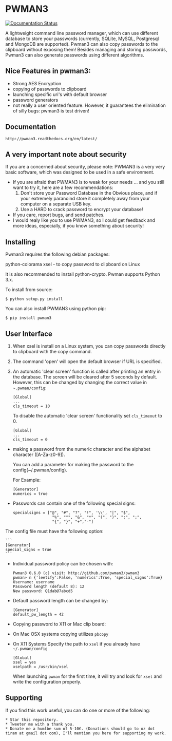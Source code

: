 # PWMAN3

[![Documentation Status](https://readthedocs.org/projects/pwman3/badge/?version=latest)](https://readthedocs.org/projects/pwman3/?badge=latest)

A lightweight command line password manager, which can use different database to store your passwords
(currently, SQLite, MySQL, Postgresql and MongoDB are supported).
Pwman3 can also copy passwords to the clipboard without exposing them!
Besides managing and storing passwords, Pwman3 can also generate passwords using different algorithms.

## Nice Features in pwman3:

 * Strong AES Encryption
 * copying of passwords to clipboard
 * launching specific uri's with default browser
 * password generators
 * not really a user oriented feature. However, it guarantees the elimination of silly
   bugs: pwman3 is test driven!

## Documentation

    http://pwman3.readthedocs.org/en/latest/

## A very important note about security

   If you are a concerned about security, please note:
   PWMAN3 is a very very basic software, which was designed to be used in a safe environment.
   - If you are afraid that PWMAN3 is to weak for your needs ... and you still want to try it, here
     are a few recommendations:
     1. Don't store your Password Database in the Obvious place, and if your extremely paranoind
        store it completely away from your computer on a separate USB key.
     2. Use a HARD to crack password to encrypt your database!
   - If you care, report bugs, and send patches.
   - I would realy like you to use PWMAN3, so I could get feedback and more ideas, especially, if you
   know something about security!

## Installing

Pwman3 requires the following debian packages:

 python-colorama
 xsel - to copy password to clipboard on Linux

It is also recommended to install python-crypto.
Pwman supports Python 3.x.

To install from source:

    $ python setup.py install

You can also install PWMAN3 using python pip:

    $ pip install pwman3


## User Interface
   1. When xsel is install on a Linux system, you can copy passwords directly to clipboard with the copy command.
   2. The command 'open' will open the default browser if URL is specified.
   3. An automatic 'clear screen' function is called after printing an entry in the database.
      The screen will be cleared after 5 seconds by default. However, this can be changed by changing the
      correct value in `~.pwman/config`:

      ```
      [Global]
      ...
      cls_timeout = 10
      ```
      To disable the automatic 'clear screen' functionality set `cls_timeout` to 0.

      ```
      [Global]
      ...
      cls_timeout = 0
      ```
 * making a password from the numeric character and the alphabet character ([A-Za-z0-9]).

   You can add a parameter for making the password to the config(~/.pwman/config).

   For Example:

     ```
     [Generator]
     numerics = true
     ```

 * Passwords can contain one of the following special signs:

    ```
    specialsigns = ["@", "#", "?", "!", '\\', "|", "$",
                     "%", "^", "&", "*", "(", ")", ":", ";",
                     "{", "}", "+","-"]
    ```
The config file  must have the following option:

    ```
    [Generator]
    special_signs = true
    ```

 * Individual password policy can be chosen with:

     ```
     Pwman3 0.6.0 (c) visit: http://github.com/pwman3/pwman3
     pwman> n {'leetify':False, 'numerics':True, 'special_signs':True}
     Username: username
     Password length (default 8): 12
     New password: Q1dab@7abcd5
     ```

 * Default password length can be changed by:

    ```
    [Generator]
    default_pw_length = 42
    ```


 * Copying password to X11 or Mac clip board:
  - On Mac OSX systems copying utilizes `pbcopy`
  - On X11 Systems  Specify the path to `xsel` if you already have `~/.pwman/config`

     ```
     [Global]
     xsel = yes
     xselpath = /usr/bin/xsel
     ```

     When launching `pwman` for the first time, it will try and look for
     `xsel` and write the configuration properly.

## Supporting

If you find this work useful, you can do one or more of the following:

	* Star this repository.
	* Tweeter me with a thank you.
	* Donate me a humlbe sum of 5-10€. (Donations should go to oz dot tiram at gmail dot com), I'll mention you here for supporting my work.
